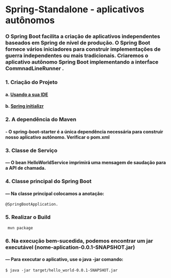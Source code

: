 # Spring-Standalone - aplicativos autônomos
### O Spring Boot facilita a criação de aplicativos independentes baseados em Spring de nível de produção. O Spring Boot fornece vários iniciadores para construir implementações de guerra independentes ou mais tradicionais. Criaremos o aplicativo autônomo Spring Boot implementando  a interface CommnadLineRunner .
### 1. Criação do Projeto
#### a. [Usando a sua IDE](https://www.javadevjournal.com/spring-boot/spring-boot-application-intellij/)
#### b. [Spring initializr](https://start.spring.io/)

### 2. A dependência do Maven
#### - O spring-boot-starter é a única dependência necessária para construir nosso aplicativo autônomo. Verificar o pom.xml

### 3. Classe de Serviço
#### — O bean HelloWorldService imprimirá uma mensagem de saudação para a API de chamada.

### 4. Classe principal do Spring Boot
#### — Na classe principal colocamos a anotação:
````
@SpringBootApplication.
````
### 5. Realizar o Build
````
 mvn package
````
### 6. Na execução bem-sucedida, podemos encontrar um jar executável (nome-aplication-0.0.1-SNAPSHOT.jar)
#### — Para executar o aplicativo, use o  java -jar comando:
````
$ java -jar target/hello_world-0.0.1-SNAPSHOT.jar
````